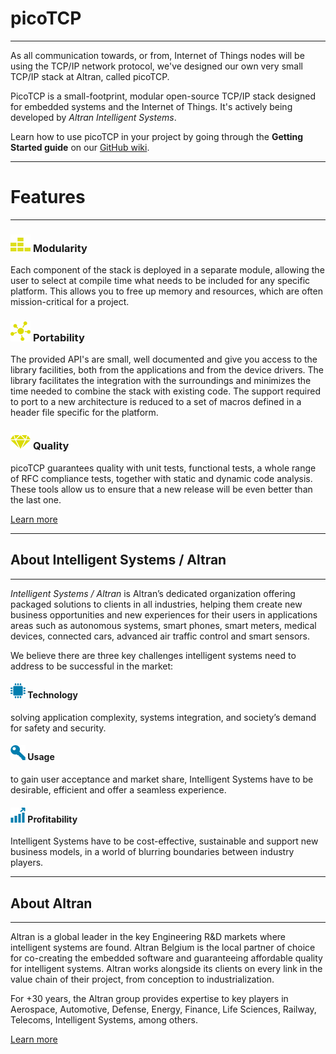 # **picoTCP**

---------------
As all communication towards, or from, Internet of Things nodes will be using the TCP/IP network protocol, we've designed our own very small TCP/IP stack at Altran, called picoTCP.

PicoTCP is a small-footprint, modular open-source TCP/IP stack designed for embedded systems and the Internet of Things. It's actively being developed by _Altran Intelligent Systems_.

Learn how to use picoTCP in your project by going through the **Getting Started guide** on our [GitHub wiki](https://github.com/tass-belgium/picotcp/wiki).

---------------

# **Features**
---------------

### ![](assets/images/modularity.png)  [](#header-3)**Modularity**
Each component of the stack is deployed in a separate module, allowing the user to select at compile time what needs to be included for any specific platform. This allows you to free up memory and resources, which are often mission-critical for a project.

###  ![](assets/images/portability.png)  [](#header-3)**Portability**
The provided API's are small, well documented and give you access to the library facilities, both from the applications and from the device drivers. The library facilitates the integration with the surroundings and minimizes the time needed to combine the stack with existing code. The support required to port to a new architecture is reduced to a set of macros defined in a header file specific for the platform.
### ![](assets/images/quality.png)  [](#header-3)**Quality**
picoTCP guarantees quality with unit tests, functional tests, a whole range of RFC compliance tests, together with static and dynamic code analysis. These tools allow us to ensure that a new release will be even better than the last one.

[Learn more](mailto:picotcp.belgium@altran.com)


---------------

## **About Intelligent Systems / Altran**

---------------
_Intelligent Systems / Altran_ is Altran’s dedicated organization offering packaged solutions to clients in all industries, helping them create new business opportunities and new experiences for their users in applications areas such as autonomous systems, smart phones, smart meters, medical devices, connected cars, advanced air traffic control and smart sensors.

We believe there are three key challenges intelligent systems need to address to be successful in the market:

#### ![](assets/images/computer-cpu.png) **Technology**
solving application complexity, systems integration, and society’s demand for safety and security.

#### ![](assets/images/key.png) **Usage**
to gain user acceptance and market share, Intelligent Systems have to be desirable, efficient and offer a seamless experience.


#### ![](assets/images/profits.png) **Profitability**
 Intelligent Systems have to be cost-effective, sustainable and support new business models, in a world of blurring boundaries between industry players.


---------------


## **About Altran**

---------------



Altran is a global leader in the key Engineering R&D markets where intelligent systems are found. Altran Belgium is the local partner of choice for co-creating the embedded software and guaranteeing affordable quality for intelligent systems. Altran works alongside its clients on every link in the value chain of their project, from conception to industrialization.

For +30 years, the Altran group provides expertise to key players in Aerospace, Automotive, Defense, Energy, Finance, Life Sciences, Railway, Telecoms, Intelligent Systems, among others.

[Learn more](http://altran.com)

